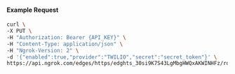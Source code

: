 <!-- Code generated for API Clients. DO NOT EDIT. -->

#### Example Request

```bash
curl \
-X PUT \
-H "Authorization: Bearer {API_KEY}" \
-H "Content-Type: application/json" \
-H "Ngrok-Version: 2" \
-d '{"enabled":true,"provider":"TWILIO","secret":"secret_token"}' \
https://api.ngrok.com/edges/https/edghts_30si9K7S43LgMbgHWQxAKWINHFz/routes/edghtsrt_30si9N9dPFxCMjSJsXdaCoe7yck/webhook_verification
```

